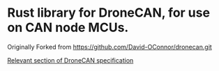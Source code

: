 # Rust library for DroneCAN, for use on CAN node MCUs.

Originally Forked from https://github.com/David-OConnor/dronecan.git

[Relevant section of DroneCAN specification](https://dronecan.github.io/Specification/4._CAN_bus_transport_layer/)
